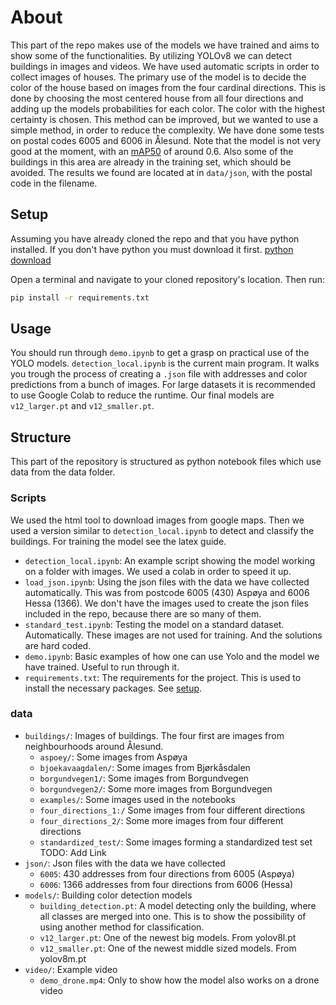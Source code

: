 # About

This part of the repo makes use of the models we have trained and aims to show some of the functionalities.
By utilizing YOLOv8 we can detect buildings in images and videos. We have used automatic scripts in order to collect images of houses. The primary use of the model is to decide the color of the house based on images from the four cardinal directions.
This is done by choosing the most centered house from all four directions and adding up the models probabilities for each color. The color with the highest certainty is chosen. This method can be improved, but we wanted to use a simple method, in order to reduce the complexity. 
We have done some tests on postal codes 6005 and 6006 in Ålesund. Note that the model is not very good at the moment, with an [mAP50](https://www.youtube.com/watch?v=oqXDdxF_Wuw&t=256s&ab_channel=Roboflow) of around 0.6. Also some of the buildings in this area are already in the training set, which should be avoided. The results we found are located at in `data/json`, with the postal code in the filename. 

## Setup

Assuming you have already cloned the repo and that you have python installed.
If you don't have python you must download it first.
[python download](https://www.python.org/downloads/)

Open a terminal and navigate to your cloned repository's location. Then run:

```bash
pip install -r requirements.txt
```


## Usage

 You should run through `demo.ipynb` to get a grasp on practical use of the YOLO models. `detection_local.ipynb` is the current main program. It walks you trough the process of creating a `.json` file with addresses and color predictions from a bunch of images. For large datasets it is recommended to use Google Colab to reduce the runtime. Our final models are  `v12_larger.pt` and `v12_smaller.pt`.

## Structure

This part of the repository is structured as python notebook files which use data from the data folder.

### Scripts

We used the html tool to download images from google maps. Then we used a version similar to `detection_local.ipynb` to detect and classify the buildings. For training the model see the latex guide.

- `detection_local.ipynb`: An example script showing the model working on a folder with images. We used a colab in order to speed it up.
- `load_json.ipynb`: Using the json files with the data we have collected automatically. This was from postcode 6005 (430) Aspøya and 6006 Hessa (1366). We don't have the images used to create the json files included in the repo, because there are so many of them.
- `standard_test.ipynb`: Testing the model on a standard dataset. Automatically. These images are not used for training. And the solutions are hard coded.
- `demo.ipynb`: Basic examples of how one can use Yolo and the model we have trained. Useful to run through it.
- `requirements.txt`: The requirements for the project. This is used to install the necessary packages. See [setup](#setup).

### data

- `buildings/`: Images of buildings. The four first are images from neighbourhoods around Ålesund.
  - `aspoey/`: Some images from Aspøya
  - `bjoekavaagdalen/`: Some images from Bjørkåsdalen
  - `borgundvegen1/`: Some images from Borgundvegen
  - `borgundvegen2/`: Some more images from Borgundvegen
  - `examples/`: Some images used in the notebooks
  - `four_directions_1:/` Some images from four different directions
  - `four_directions_2/`: Some more images from four different directions
  - `standardized_test/`: Some images forming a standardized test set TODO: Add Link
- `json/`: Json files with the data we have collected
  - `6005`: 430 addresses from four directions from 6005 (Aspøya)
  - `6006`: 1366 addresses from four directions from 6006 (Hessa)
- `models/`: Building color detection models
  - `building_detection.pt`: A model detecting only the building, where all classes are merged into one. This is to show the possibility of using another method for classification.
  - `v12_larger.pt`: One of the newest big models. From yolov8l.pt
  - `v12_smaller.pt`: One of the newest middle sized models. From yolov8m.pt
- `video/`: Example video
  - `demo_drone.mp4`: Only to show how the model also works on a drone video

